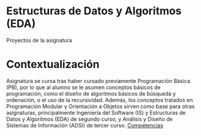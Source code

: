 # Estructuras de Datos y Algoritmos (EDA)
 Proyectos de la asignatura
# Contextualización 
Asignatura se cursa tras haber cursado previamente Programación Básica (PB), por lo que al alumno se le asumen conceptos básicos de programación, como el diseño de algoritmos básicos de búsqueda y ordenación, o el uso de la recursividad.
Además, los conceptos tratados en Programación Modular y Orientación a Objetos sirven como base para otras asignaturas, principalmente Ingeniería del Software (IS) y Estructuras de Datos y Algoritmos (EDA) de segundo curso, y Análisis y Diseño de Sistemas de Información (ADSI) de tercer curso.
[Competencias](https://www.ehu.eus/es/web/guest/grado-ingenieria-informatica-de-gestion-y-sistemas-de-informacion-bizkaia/creditos-y-asignaturas-por-curso?p_redirect=consultaAsignatura&p_anyo_acad=20200&p_ciclo=X&p_curso=1&p_cod_asignatura=26032)
